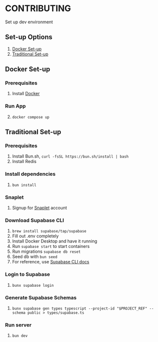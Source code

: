 # CONTRIBUTING

Set up dev environment

## Set-up Options

1. [Docker Set-up](#docker-set-up)
2. [Traditional Set-up]("#traditional-set-up")

## Docker Set-up

### Prerequisites

1. Install [Docker](https://docs.docker.com/get-docker/)

### Run App

2. `docker compose up`

## Traditional Set-up

### Prerequisites

1. Install Bun.sh, `curl -fsSL https://bun.sh/install | bash`
2. Install Redis

### Install dependencies

1. `bun install`

### Snaplet

1. Signup for [Snaplet](https://snaplet.dev) account

### Download Supabase CLI

1. `brew install supabase/tap/supabase`
2. Fill out .env completely
3. Install Docker Desktop and have it running
4. Run `supabase start` to start containers
5. Run migrations `supabase db reset`
6. Seed db with `bun seed`
7. For reference, use [Supabase CLI docs](https://supabase.com/docs/guides/cli/local-development)

### Login to Supabase

1. `bunx supabase login`

### Generate Supabase Schemas

1. `bunx supabase gen types typescript --project-id "$PROJECT_REF" --schema public > types/supabase.ts`

### Run server

1. `bun dev`
